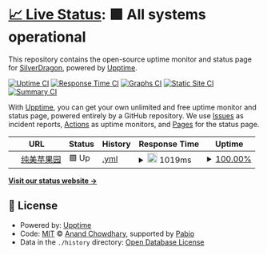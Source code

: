 # [📈 Live Status](https://kagangtuya-star.github.io/goddessfantasy-pulse): <!--live status--> **🟩 All systems operational**

This repository contains the open-source uptime monitor and status page for [SilverDragon](https://aivu.top/), powered by [Upptime](https://github.com/upptime/upptime).

[![Uptime CI](https://github.com/kagangtuya-star/goddessfantasy-pulse/workflows/Uptime%20CI/badge.svg)](https://github.com/kagangtuya-star/goddessfantasy-pulse/actions?query=workflow%3A%22Uptime+CI%22)
[![Response Time CI](https://github.com/kagangtuya-star/goddessfantasy-pulse/workflows/Response%20Time%20CI/badge.svg)](https://github.com/kagangtuya-star/goddessfantasy-pulse/actions?query=workflow%3A%22Response+Time+CI%22)
[![Graphs CI](https://github.com/kagangtuya-star/goddessfantasy-pulse/workflows/Graphs%20CI/badge.svg)](https://github.com/kagangtuya-star/goddessfantasy-pulse/actions?query=workflow%3A%22Graphs+CI%22)
[![Static Site CI](https://github.com/kagangtuya-star/goddessfantasy-pulse/workflows/Static%20Site%20CI/badge.svg)](https://github.com/kagangtuya-star/goddessfantasy-pulse/actions?query=workflow%3A%22Static+Site+CI%22)
[![Summary CI](https://github.com/kagangtuya-star/goddessfantasy-pulse/workflows/Summary%20CI/badge.svg)](https://github.com/kagangtuya-star/goddessfantasy-pulse/actions?query=workflow%3A%22Summary+CI%22)

With [Upptime](https://upptime.js.org), you can get your own unlimited and free uptime monitor and status page, powered entirely by a GitHub repository. We use [Issues](https://github.com/kagangtuya-star/goddessfantasy-pulse/issues) as incident reports, [Actions](https://github.com/kagangtuya-star/goddessfantasy-pulse/actions) as uptime monitors, and [Pages](https://kagangtuya-star.github.io/goddessfantasy-pulse) for the status page.

<!--start: status pages-->
<!-- This summary is generated by Upptime (https://github.com/upptime/upptime) -->
<!-- Do not edit this manually, your changes will be overwritten -->
<!-- prettier-ignore -->
| URL | Status | History | Response Time | Uptime |
| --- | ------ | ------- | ------------- | ------ |
| <img alt="" src="https://icons.duckduckgo.com/ip3/www.goddessfantasy.net.ico" height="13"> [纯美苹果园](https://www.goddessfantasy.net/bbs/index.php) | 🟩 Up | [.yml](https://github.com/kagangtuya-star/goddessfantasy-pulse/commits/HEAD/history/.yml) | <details><summary><img alt="Response time graph" src="./graphs//response-time-week.png" height="20"> 1019ms</summary><br><a href="https://kagangtuya-star.github.io/goddessfantasy-pulse/history/"><img alt="Response time 1019" src="https://img.shields.io/endpoint?url=https%3A%2F%2Fraw.githubusercontent.com%2Fkagangtuya-star%2Fgoddessfantasy-pulse%2FHEAD%2Fapi%2F%2Fresponse-time.json"></a><br><a href="https://kagangtuya-star.github.io/goddessfantasy-pulse/history/"><img alt="24-hour response time 4013" src="https://img.shields.io/endpoint?url=https%3A%2F%2Fraw.githubusercontent.com%2Fkagangtuya-star%2Fgoddessfantasy-pulse%2FHEAD%2Fapi%2F%2Fresponse-time-day.json"></a><br><a href="https://kagangtuya-star.github.io/goddessfantasy-pulse/history/"><img alt="7-day response time 1019" src="https://img.shields.io/endpoint?url=https%3A%2F%2Fraw.githubusercontent.com%2Fkagangtuya-star%2Fgoddessfantasy-pulse%2FHEAD%2Fapi%2F%2Fresponse-time-week.json"></a><br><a href="https://kagangtuya-star.github.io/goddessfantasy-pulse/history/"><img alt="30-day response time 1019" src="https://img.shields.io/endpoint?url=https%3A%2F%2Fraw.githubusercontent.com%2Fkagangtuya-star%2Fgoddessfantasy-pulse%2FHEAD%2Fapi%2F%2Fresponse-time-month.json"></a><br><a href="https://kagangtuya-star.github.io/goddessfantasy-pulse/history/"><img alt="1-year response time 1019" src="https://img.shields.io/endpoint?url=https%3A%2F%2Fraw.githubusercontent.com%2Fkagangtuya-star%2Fgoddessfantasy-pulse%2FHEAD%2Fapi%2F%2Fresponse-time-year.json"></a></details> | <details><summary><a href="https://kagangtuya-star.github.io/goddessfantasy-pulse/history/">100.00%</a></summary><a href="https://kagangtuya-star.github.io/goddessfantasy-pulse/history/"><img alt="All-time uptime 100.00%" src="https://img.shields.io/endpoint?url=https%3A%2F%2Fraw.githubusercontent.com%2Fkagangtuya-star%2Fgoddessfantasy-pulse%2FHEAD%2Fapi%2F%2Fuptime.json"></a><br><a href="https://kagangtuya-star.github.io/goddessfantasy-pulse/history/"><img alt="24-hour uptime 100.00%" src="https://img.shields.io/endpoint?url=https%3A%2F%2Fraw.githubusercontent.com%2Fkagangtuya-star%2Fgoddessfantasy-pulse%2FHEAD%2Fapi%2F%2Fuptime-day.json"></a><br><a href="https://kagangtuya-star.github.io/goddessfantasy-pulse/history/"><img alt="7-day uptime 100.00%" src="https://img.shields.io/endpoint?url=https%3A%2F%2Fraw.githubusercontent.com%2Fkagangtuya-star%2Fgoddessfantasy-pulse%2FHEAD%2Fapi%2F%2Fuptime-week.json"></a><br><a href="https://kagangtuya-star.github.io/goddessfantasy-pulse/history/"><img alt="30-day uptime 100.00%" src="https://img.shields.io/endpoint?url=https%3A%2F%2Fraw.githubusercontent.com%2Fkagangtuya-star%2Fgoddessfantasy-pulse%2FHEAD%2Fapi%2F%2Fuptime-month.json"></a><br><a href="https://kagangtuya-star.github.io/goddessfantasy-pulse/history/"><img alt="1-year uptime 100.00%" src="https://img.shields.io/endpoint?url=https%3A%2F%2Fraw.githubusercontent.com%2Fkagangtuya-star%2Fgoddessfantasy-pulse%2FHEAD%2Fapi%2F%2Fuptime-year.json"></a></details>

<!--end: status pages-->

[**Visit our status website →**](https://kagangtuya-star.github.io/goddessfantasy-pulse)

## 📄 License

- Powered by: [Upptime](https://github.com/upptime/upptime)
- Code: [MIT](./LICENSE) © [Anand Chowdhary](https://anandchowdhary.com), supported by [Pabio](https://pabio.com)
- Data in the `./history` directory: [Open Database License](https://opendatacommons.org/licenses/odbl/1-0/)
